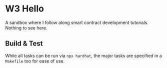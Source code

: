 # W3 Hello

A sandbox where I follow along smart contract development tutorials. Nothing to see here.

## Build & Test

While all tasks can be run via `npx hardhat`, the major tasks are specified in a `Makefile` too for ease of use.
